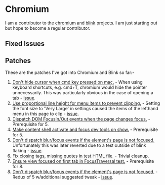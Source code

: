 # Chromium #

I am a contributor to the [chromium][0] and [blink][1] projects. I am just starting out but
hope to become a regular contributor.

## Fixed Issues ##



## Patches ##

These are the patches I've got into Chromium and Blink so far:-

1. [Don't hide cursor when cmd key pressed on mac.][chr1] - When using keyboard shortcuts,
e.g. cmd+T, chromium would hide the pointer unnecessarily. This was particularly obvious in the
case of opening a tab - [issue][chr1issue].
2. [Use proportional line height for menu items to prevent clipping.][chr2] - Setting the font
size to 'Very Large' in settings caused the items of the lefthand menu in this page to clip - [issue][chr2issue].
3. [Dispatch DOM FocusIn/Out events when the page changes focus.][chr3] - Prerequisite for 5.
4. [Make content shell activate and focus dev tools on show.][chr4] - Prerequisite for 5.
5. [Don't dispatch blur/focus events if the element's page is not focused.][chr5] Unfortunately this was later reverted due to a test outside of blink flaking - [issue][chr5issue].
6. [Fix closing tags, missing quotes in test HTML file.][chr6] - Trivial cleanup.
7. [Ensure view focused on first tab in FocusTraversal test.][chr7] - Prerequisite for 8.
8. [Don't dispatch blur/focus events if the element's page is not focused.][chr8] - Redux of 5 w/additional suggested tweak - [issue][chr8issue].

[0]:http://www.chromium.org/
[1]:http://www.chromium.org/blink

[chr1]:https://src.chromium.org/viewvc/chrome?revision=229029&view=revision
[chr1issue]:https://code.google.com/p/chromium/issues/detail?id=306521
[chr2]:https://src.chromium.org/viewvc/chrome?revision=236421&view=revision
[chr2issue]:https://code.google.com/p/chromium/issues/detail?id=305913
[chr3]:https://src.chromium.org/viewvc/blink?revision=159293&view=revision
[chr4]:https://src.chromium.org/viewvc/chrome?revision=229709&view=revision
[chr5]:https://src.chromium.org/viewvc/blink?revision=160036&view=revision
[chr5issue]:https://code.google.com/p/chromium/issues/detail?id=276757
[chr6]:https://src.chromium.org/viewvc/chrome?revision=239988&view=revision
[chr7]:https://src.chromium.org/viewvc/chrome?revision=240279&view=revision
[chr8]:https://src.chromium.org/viewvc/blink?revision=164069&view=revision
[chr8issue]:https://code.google.com/p/chromium/issues/detail?id=276757
